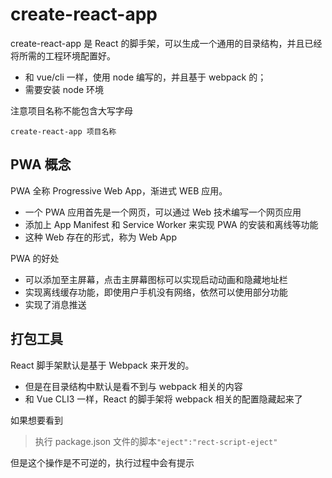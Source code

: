 # create-react-app

create-react-app 是 React 的脚手架，可以生成一个通用的目录结构，并且已经将所需的工程环境配置好。

- 和 vue/cli 一样，使用 node 编写的，并且基于 webpack 的；
- 需要安装 node 环境

注意项目名称不能包含大写字母

```shell
create-react-app 项目名称
```

## PWA 概念

PWA 全称 Progressive Web App，渐进式 WEB 应用。

- 一个 PWA 应用首先是一个网页，可以通过 Web 技术编写一个网页应用
- 添加上 App Manifest 和 Service Worker 来实现 PWA 的安装和离线等功能
- 这种 Web 存在的形式，称为 Web App

PWA 的好处

- 可以添加至主屏幕，点击主屏幕图标可以实现启动动画和隐藏地址栏
- 实现离线缓存功能，即使用户手机没有网络，依然可以使用部分功能
- 实现了消息推送

## 打包工具

React 脚手架默认是基于 Webpack 来开发的。

- 但是在目录结构中默认是看不到与 webpack 相关的内容
- 和 Vue CLI3 一样，React 的脚手架将 webpack 相关的配置隐藏起来了

如果想要看到

> 执行 package.json 文件的脚本`"eject":"rect-script-eject"`

但是这个操作是不可逆的，执行过程中会有提示
